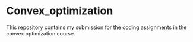 # Convex_optimization
This repository contains my submission for the coding assignments in the convex optimization course.

